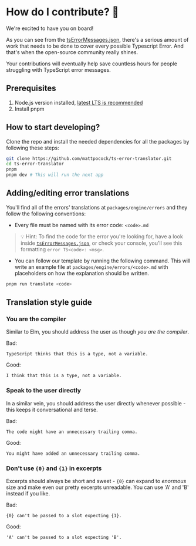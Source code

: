 # How do I contribute? 💪

We're excited to have you on board!

As you can see from the [tsErrorMessages.json](https://github.com/mattpocock/ts-error-translator/blob/main/packages/engine/src/tsErrorMessages.json),
there's a serious amount of work that needs to be done to cover every possible Typescript Error. And that's when the open-source community really shines.

Your contributions will eventually help save countless hours for people struggling with TypeScript error messages.

## Prerequisites

1. Node.js version installed, [latest LTS is recommended](https://nodejs.org/en/about/releases/)
2. Install pnpm

## How to start developing?

Clone the repo and install the needed dependencies for all the packages by following these steps:

```sh
git clone https://github.com/mattpocock/ts-error-translator.git
cd ts-error-translator
pnpm
pnpm dev # This will run the next app
```

## Adding/editing error translations

You'll find all of the errors' translations at `packages/engine/errors` and they follow the following conventions:

- Every file must be named with its error code: `<code>.md`

> 💡 Hint: To find the code for the error you're looking for, have a look inside [`tsErrorMessages.json`](https://github.com/mattpocock/ts-error-translator/blob/main/packages/engine/src/tsErrorMessages.json),
> or check your console, you'll see this formatting `error TS<code>: <msg>`.

- You can follow our template by running the following command. This will write an example file at `packages/engine/errors/<code>.md` with placeholders on how the explanation should be written.

```sh
pnpm run translate <code>
```

## Translation style guide

### You are the compiler

Similar to Elm, you should address the user as though _you are the compiler_.

Bad:

`TypeScript thinks that this is a type, not a variable.`

Good:

`I think that this is a type, not a variable.`

### Speak to the user directly

In a similar vein, you should address the user directly whenever possible - this keeps it conversational and terse.

Bad:

`The code might have an unnecessary trailing comma.`

Good:

`You might have added an unnecessary trailing comma.`

### Don't use `{0}` and `{1}` in excerpts

Excerpts should always be short and sweet - `{0}` can expand to _enormous_ size and make even our pretty excerpts unreadable. You can use 'A' and 'B' instead if you like.

Bad:

`{0} can't be passed to a slot expecting {1}.`

Good:

`'A' can't be passed to a slot expecting 'B'.`
